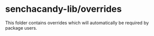 # senchacandy-lib/overrides

This folder contains overrides which will automatically be required by package users.
